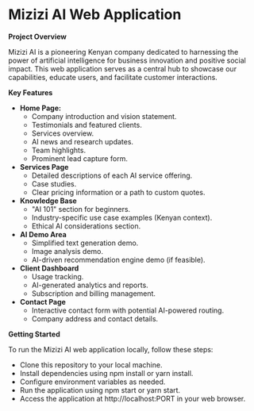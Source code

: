 # Mizizi AI Web Application

**Project Overview**

Mizizi AI is a pioneering Kenyan company dedicated to harnessing the power of artificial intelligence for business innovation and positive social impact. This web application serves as a central hub to showcase our capabilities, educate users, and facilitate customer interactions.

**Key Features**

* **Home Page:**
    * Company introduction and vision statement.
    * Testimonials and featured clients.
    * Services overview.
    * AI news and research updates.
    * Team highlights.
    * Prominent lead capture form. 
* **Services Page**
    * Detailed descriptions of each AI service offering.
    * Case studies.
    * Clear pricing information or a path to custom quotes.
* **Knowledge Base**
     * "AI 101" section for beginners.
     * Industry-specific use case examples (Kenyan context).
     * Ethical AI considerations section.
* **AI Demo Area**
     * Simplified text generation demo.
     * Image analysis demo. 
     * AI-driven recommendation engine demo (if feasible).
* **Client Dashboard**
    * Usage tracking.
    * AI-generated analytics and reports.
    * Subscription and billing management. 
* **Contact Page**
    * Interactive contact form with potential AI-powered routing.
    * Company address and contact details. 

**Getting Started**

To run the Mizizi AI web application locally, follow these steps:

* Clone this repository to your local machine.
* Install dependencies using npm install or yarn install.
* Configure environment variables as needed.
* Run the application using npm start or yarn start.
* Access the application at http://localhost:PORT in your web browser.
